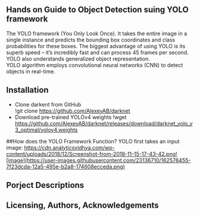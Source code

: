 ## Hands on Guide to Object Detection suing YOLO framework
The YOLO framework (You Only Look Once).
It takes the entire image in a single instance and predicts the bounding box coordinates and class probabilities for these boxes. The biggest advantage of using YOLO is its superb speed – it’s incredibly fast and can process 45 frames per second. YOLO also understands generalized object representation.
<br>
YOLO algorithm employs convolutional neural networks (CNN) to detect objects in real-time. 
## Installation
- Clone darkent from GitHub </br>
!git clone https://github.com/AlexeyAB/darknet
- Download pre-trained YOLOv4 weights
!wget https://github.com/AlexeyAB/darknet/releases/download/darknet_yolo_v3_optimal/yolov4.weights

##How does the YOLO Framework Function?
YOLO first takes an input image:
https://cdn.analyticsvidhya.com/wp-content/uploads/2018/12/Screenshot-from-2018-11-15-17-43-42.png![image](https://user-images.githubusercontent.com/23136710/162576455-7f23dcda-12a5-495e-b2a8-174608ecceda.png)

## Porject Descriptions 

## Licensing, Authors, Acknowledgements


